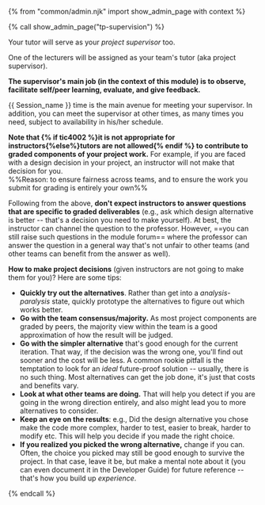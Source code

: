 {% from "common/admin.njk" import show_admin_page with context %}

{% call show_admin_page("tp-supervision") %}
<div id="main">

<div tags="m--cs2113 m--cs2103">

Your tutor will serve as your _project supervisor_ too.
</div>
<div tags="m--tic4001 m--tic4002">

One of the lecturers will be assigned as your team's tutor (aka project supervisor).
</div>
<div tags="m--cs2113 m--cs2103">

**The supervisor's main job (in the context of this module) is to observe, facilitate self/peer learning, evaluate, and give feedback.**

{{ Session_name }} time is the main avenue for meeting your supervisor. In addition, you can meet the supervisor at other times, as many times you need, subject to availability in his/her schedule.
</div>
<div tags="m--cs2113 m--cs2103 m--tic4002" id="making-project-decisions">

**Note that {% if tic4002 %}it is not appropriate for instructors{%else%}tutors are not allowed{% endif %} to contribute to graded components of your project work.** For example, if you are faced with a design decision in your project, an instructor will not make that decision for you.<br>
 %%Reason: to ensure fairness across teams, and to ensure the work you submit for grading is entirely your own%%

Following from the above, **don't expect instructors to answer questions that are specific to graded deliverables** (e.g., ask which design alternative is better -- that's a decision you need to make yourself). <span tags="m--cs2103 m--cs2113">At best, the instructor can channel the question to the professor.</span> However, ==you can still raise such questions in the module forum== where the professor can answer the question in a general way that's not unfair to other teams (and other teams can benefit from the answer as well).

<box type="tip" seamless>

**How to make project decisions** (given instructors are not going to make them for you)? Here are some tips:

* **Quickly try out the alternatives**. Rather than get into a _analysis-paralysis_ state, quickly prototype the alternatives to figure out which works better.
* **Go with the team consensus/majority.** As most project components are graded by peers, the majority view within the team is a good approximation of how the result will be judged.
* **Go with the simpler alternative** that's good enough for the current iteration. That way, if the decision was the wrong one, you'll find out sooner and the cost will be less. A common rookie pitfall is the temptation to look for an _ideal_ future-proof solution -- usually, there is no such thing. Most alternatives can get the job done, it's just that costs and benefits vary.
* **Look at what other teams are doing.** That will help you detect if you are going in the wrong direction entirely, and also might lead you to more alternatives to consider.
* **Keep an eye on the results**: e.g., Did the design alternative you chose make the code more complex, harder to test, easier to break, harder to modify etc. This will help you decide if you made the right choice.
* **If you realized you picked the wrong alternative,** change if you can. Often, the choice you picked may still be good enough to survive the project. In that case, leave it be, but make a mental note about it (you can even document it in the Developer Guide) for future reference -- that's how you build up _experience_.

</box>
</div>

</div>

{% endcall %}
